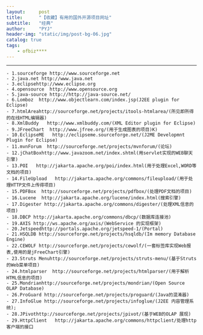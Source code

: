 ```yaml
---
layout:     post
title:      "【收藏】有用的国外开源项目网址"
subtitle:   "经典"
author:     "PYJ"
header-img: "static/img/post-bg-06.jpg"
catalog: true
tags:
    - ofbiz****
---
```




----------

    - 1.sourceforge http://www.sourceforge.net
    - 2.java.net http://www.java.net
    - 3.eclipsehttp://www.eclipse.org
    - 4.opensource  http://www.opensource.org
    - 5.java-source http://http://java-source.net/
    - 6.Lomboz  http://www.objectlearn.com/index.jsp(J2EE plugin for Eclipse)
    - 7.htmlAreahttp://sourceforge.net/projects/itools-htmlarea/(所见即所得的在线HTML编辑器)
    - 8.XmlBuddy   http://www.xmlbuddy.com/(XML Editor plugin for Eclipse)
    - 9.JFreeChart  http://www.jfree.org/(用于生成图表的项目)K)
    - 10.EclipseME   http://eclipseme.sourceforge.net/(J2ME Developmnt Plugin for Eclipse)
    - 11.mvnForum  http://sourceforge.net/projects/mvnforum/(论坛) 
    - 12.jChatBoxhttp://www.javazoom.net/index.shtml(用servlet实现的WEB聊天引擎)
    - 13.POI   http://jakarta.apache.org/poi/index.html(用于处理Excel,WORD等文档的项目)
    - 14.FileUpload   http://jakarta.apache.org/commons/fileupload/(用于处理HTTP文件上传得项目)
    - 15.PDFBox  http://sourceforge.net/projects/pdfbox/(处理PDF文档的项目)
    - 16.Lucene  http://jakarta.apache.org/lucene/index.html(搜索引擎)
    - 17.Digester http://jakarta.apache.org/commons/digester/(处理XML信息的项目)
    - 18.DBCP http://jakarta.apache.org/commons/dbcp/(数据库连接池)
    - 19.AXIS http://ws.apache.org/axis/(WebService 的实现框架)
    - 20.Jetspeedhttp://portals.apache.org/jetspeed-1/(Portal) 
    - 21.HSQLDB http://sourceforge.net/projects/hsqldb/(Im memory Database Engine)
    - 22.CEWOLF http://sourceforge.net/projects/cewolf/(一套标签库实现Web报表,使用的是jFreeChart引擎)
    - 23.Struts Menuhttp://sourceforge.net/projects/struts-menu/(基于Struts的Web菜单项目)
    - 24.htmlparser  http://sourceforge.net/projects/htmlparser/(用于解析HTML信息的项目)
    - 25.Mondrianhttp://sourceforge.net/projects/mondrian/(Open Source OLAP Database)
    - 26.ProGuard http://sourceforge.net/projects/proguard/(Java的混淆器)
    - 27.InfoGlue http://sourceforge.net/projects/infoglue/(J2EE 内容管理系统);
    - 28.JPivothttp://sourceforge.net/projects/jpivot/(基于WEB的OLAP 展现)
    - 29.HttpClient   http://jakarta.apache.org/commons/httpclient/处理http客户端的接口
